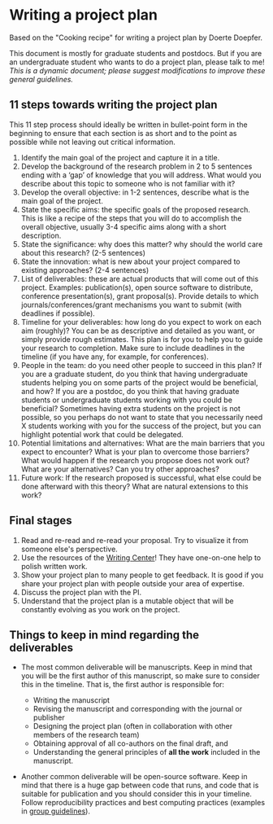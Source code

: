 # Writing a project plan
Based on the "Cooking recipe" for writing a project plan by Doerte Doepfer.

This document is mostly for graduate students and postdocs. But if you are an undergraduate student who wants to do a project plan, please talk to me!
_This is a dynamic document; please suggest modifications to improve these general guidelines._

## 11 steps towards writing the project plan

This 11 step process should ideally be written in bullet-point form in the beginning to ensure that each section is as short and to the point as possible while not leaving out critical information. 

1. Identify the main goal of the project and capture it in a title.
2. Develop the background of the research problem in 2 to 5 sentences ending with a ‘gap’ of knowledge that you will address. What would you describe about this topic to someone who is not familiar with it?
3. Develop the overall objective: in 1-2 sentences, describe what is the main goal of the project.
4. State the specific aims: the specific goals of the proposed research. This is like a recipe of the steps that you will do to accomplish the overall objective, usually 3-4 specific aims along with a short description.
5. State the significance: why does this matter? why should the world care about this research? (2-5 sentences)
6. State the innovation: what is new about your project compared to existing approaches? (2-4 sentences)
7. List of deliverables: these are actual products that will come out of this project. Examples: publication(s), open source software to distribute, conference presentation(s), grant proposal(s). Provide details to which journals/conferences/grant mechanisms you want to submit (with deadlines if possible).
8. Timeline for your deliverables: how long do you expect to work on each aim (roughly)? You can be as descriptive and detailed as you want, or simply provide rough estimates. This plan is for you to help you to guide your research to completion. Make sure to include deadlines in the timeline (if you have any, for example, for conferences).
9. People in the team: do you need other people to succeed in this plan? If you are a graduate student, do you think that having undergraduate students helping you on some parts of the project would be beneficial, and how? If you are a postdoc, do you think that having graduate students or undergraduate students working with you could be beneficial? Sometimes having extra students on the project is not possible, so you perhaps do not want to state that you necessarily need X students working with you for the success of the project, but you can highlight potential work that could be delegated.
10. Potential limitations and alternatives: What are the main barriers that you expect to encounter? What is your plan to overcome those barriers? What would happen if the research you propose does not work out? What are your alternatives? Can you try other approaches?
11. Future work: If the research proposed is successful, what else could be done afterward with this theory? What are natural extensions to this work?

## Final stages
1. Read and re-read and re-read your proposal. Try to visualize it from someone else's perspective.
2. Use the resources of the [Writing Center](https://writing.wisc.edu/)! They have one-on-one help to polish written work.
3. Show your project plan to many people to get feedback. It is good if you share your project plan with people outside your area of expertise.
4. Discuss the project plan with the PI.
5. Understand that the project plan is a mutable object that will be constantly evolving as you work on the project.

## Things to keep in mind regarding the deliverables
- The most common deliverable will be manuscripts. Keep in mind that you will be the first author of this manuscript, so make sure to consider this in the timeline. That is, the first author is responsible for:
    - Writing the manuscript
    - Revising the manuscript and corresponding with the journal or publisher
    - Designing the project plan (often in collaboration with other members of the research team)
    - Obtaining approval of all co-authors on the final draft, and
    - Understanding the general principles of **all the work** included in the manuscript.

- Another common deliverable will be open-source software. Keep in mind that there is a huge gap between code that runs, and code that is suitable for publication and you should consider this in your timeline. Follow reproducibility practices and best computing practices (examples in [group guidelines](https://github.com/UWGeoD/group_dynamics/blob/main/group-guidelines.md)).
